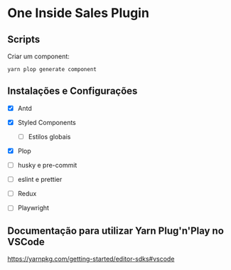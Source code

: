 # One Inside Sales Plugin

## Scripts

Criar um component:
```
yarn plop generate component
```


## Instalações e Configurações
- [x] Antd
- [x] Styled Components
  - [ ] Estilos globais
- [x] Plop
- [ ] husky e pre-commit
- [ ] eslint e prettier
- [ ] Redux
- [ ] Playwright



## Documentação para utilizar  Yarn Plug'n'Play no VSCode
https://yarnpkg.com/getting-started/editor-sdks#vscode

